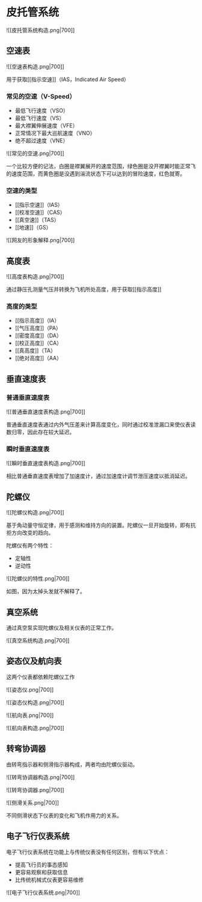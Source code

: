 # 皮托管系统
![[皮托管系统构造.png|700]]
## 空速表
![[空速表构造.png|700]]

用于获取[[指示空速]]（IAS，Indicated Air Speed）

### 常见的空速（V-Speed）
- 最低飞行速度（VSO）
- 最低飞行速度（VS）
- 最大襟翼伸展速度（VFE）
- 正常情况下最大巡航速度（VNO）
- 绝不超过速度（VNE）

![[常见的空速.png|700]]

一个比较方便的记法，白圈是襟翼展开的速度范围，绿色圈是没开襟翼时能正常飞的速度范围，而黄色圈是没遇到湍流状态下可以达到的冒险速度，红色就寄。

### 空速的类型
- [[指示空速]]（IAS）
- [[校准空速]]（CAS）
- [[真空速]]（TAS）
- [[地速]]（GS）

![[网友的形象解释.png|700]]

## 高度表
![[高度表构造.png|700]]

通过静压孔测量气压并转换为飞机所处高度，用于获取[[指示高度]]

### 高度的类型
- [[指示高度]]（IA）
- [[气压高度]]（PA）
- [[密度高度]]（DA）
- [[校正高度]]（CA）
- [[真高度]]（TA）
- [[绝对高度]]（AA）

## 垂直速度表
### 普通垂直速度表
![[普通垂直速度表构造.png|700]]

普通垂直速度表通过内外气压差来计算高度变化，同时通过校准泄漏口来使仪表读数归零，因此存在较大延迟。

### 瞬时垂直速度表
![[瞬时垂直速度表构造.png|700]]

相比普通垂直速度表增加了加速度计，通过加速度计调节泄压速度以抵消延迟。

## 陀螺仪
![[陀螺仪构造.png|700]]

基于角动量守恒定律，用于感测和维持方向的装置。陀螺仪一旦开始旋转，即有抗拒方向改变的趋向。

陀螺仪有两个特性：
- 定轴性
- 逆动性

![[陀螺仪的特性.png|700]]

如图，因为太掉头发就不解释了。

## 真空系统
通过真空泵实现陀螺仪及相关仪表的正常工作。

![[真空系统构造.png|700]]

## 姿态仪及航向表
这两个仪表都依赖陀螺仪工作

![[姿态仪.png|700]]

![[姿态仪构造.png|700]]

![[航向表.png|700]]

![[航向表构造.png|700]]

## 转弯协调器
由转弯指示器和侧滑指示器构成，两者均由陀螺仪驱动。

![[转弯协调器构造.png|700]]

![[转弯协调器.png|700]]

![[侧滑关系.png|700]]

不同侧滑状态下仪表的变化和飞机作用力的关系。

## 电子飞行仪表系统
电子飞行仪表系统在功能上与传统仪表没有任何区别，但有以下优点：
- 提高飞行员的事态感知
- 更容易观察和获取信息
- 比传统机械式仪表更容易维修

![[电子飞行仪表系统.png|700]]